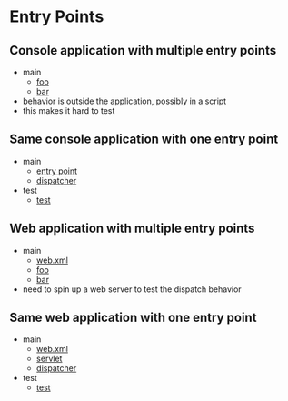 # Entry Points

## Console application with multiple entry points
- main
    - [foo](console-two/src/main/scala/com/seanshubin/entrypoint/console/two/EntryPointFoo.scala)
    - [bar](console-two/src/main/scala/com/seanshubin/entrypoint/console/two/EntryPointBar.scala)
- behavior is outside the application, possibly in a script
- this makes it hard to test

## Same console application with one entry point
- main
    - [entry point](console-one/src/main/scala/com/seanshubin/entrypoint/console/one/EntryPoint.scala)
    - [dispatcher](console-one/src/main/scala/com/seanshubin/entrypoint/console/one/Dispatcher.scala)
- test
    - [test](console-one/src/test/scala/com/seanshubin/entrypoint/console/one/DispatcherTest.scala)

## Web application with multiple entry points
- main
    - [web.xml](web-two/src/main/webapp/WEB-INF/web.xml)
    - [foo](web-two/src/main/scala/com/seanshubin/entrypoint/web/two/FooServlet.scala)
    - [bar](web-two/src/main/scala/com/seanshubin/entrypoint/web/two/BarServlet.scala)
- need to spin up a web server to test the dispatch behavior

## Same web application with one entry point
- main
    - [web.xml](web-one/src/main/webapp/WEB-INF/web.xml)
    - [servlet](web-one/src/main/scala/com/seanshubin/entrypoint/web/one/EntryPointServlet.scala)
    - [dispatcher](web-one/src/main/scala/com/seanshubin/entrypoint/web/one/TopLevelDispatcher.scala)
- test
    - [test](web-one/src/test/scala/com/seanshubin/entrypoint/web/one/TopLevelDispatcherTest.scala)
